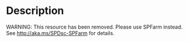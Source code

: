 # Description

WARNING: This resource has been removed. Please use SPFarm instead.
See http://aka.ms/SPDsc-SPFarm for details.
